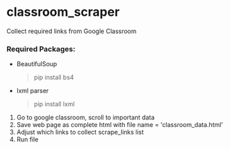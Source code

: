 # classroom_scraper
Collect required links from Google Classroom

### Required Packages:
- BeautifulSoup
  > pip install bs4
- lxml parser
  > pip install lxml
  > 
1. Go to google classroom, scroll to important data
2. Save web page as complete html with file name = 'classroom_data.html'
3. Adjust which links to collect scrape_links list
4. Run file
